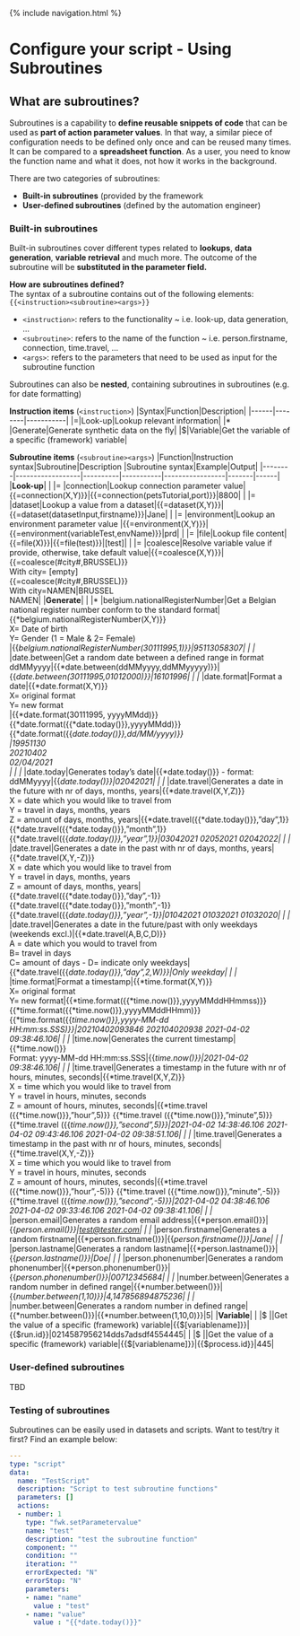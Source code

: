 {% include navigation.html %}
# Configure your script - Using Subroutines
## What are subroutines?
Subroutines is a capability to **define reusable snippets of code** that can be used as **part of action parameter values**. In that way, a similar piece of configuration needs to be defined only once and can be reused many times. It can be compared to a **spreadsheet function**. As a user, you need to know the function name and what it does, not how it works in the background.

There are two categories of subroutines: 
* **Built-in subroutines** (provided by the framework
* **User-defined subroutines** (defined by the automation engineer)


### Built-in subroutines
Built-in subroutines cover different types related to **lookups**, **data generation**, **variable retrieval** and much more. The outcome of the subroutine will be **substituted in the parameter field.**

**How are subroutines defined?** \
The syntax of a subroutine contains out of the following elements: `{{<instruction><subroutine><args>}}`

* `<instruction>`: refers to the functionality ~ i.e. look-up, data generation, ...
* `<subroutine>`: refers to the name of the function ~ i.e. person.firstname, connection, time.travel, ...
* `<args>`: refers to the parameters that need to be used as input for the subroutine function

Subroutines can also be **nested**, containing subroutines in subroutines (e.g. for date formatting)

**Instruction items** (`<instruction>`)
|Syntax|Function|Description|
|------|--------|-----------|
|=|Look-up|Lookup relevant information|
|* |Generate|Generate synthetic data on the fly|
|$|Variable|Get the variable of a specific (framework) variable|


**Subroutine items** (`<subroutine><args>`)
|Function|Instruction syntax|Subroutine|Description       |Subroutine syntax|Example|Output|
|--------|------------------|----------|-----------|-----------------|-------|------|
|**Look-up**|
|        |=                 |connection|Lookup connection parameter value|{{=connection(X,Y)}}|{{=connection(petsTutorial,port)}}|8800|
|        |=                 |dataset|Lookup a value from a dataset|{{=dataset(X,Y)}}|{{=dataset(datasetInput,firstname)}}|Jane|
|        |=                 |environment|Lookup an environment parameter value |{{=environment(X,Y)}}|{{=environment(variableTest,envName)}}|prd|
|        |=                 |file|Lookup file content|{{=file(X)}}|{{=file(test)}}|[test]|
|        |=                 |coalesce|Resolve variable value if provide, otherwise, take default value|{{=coalesce(X,Y)}}|{{=coalesce(#city#,BRUSSEL)}} <br/> With city= [empty] <br/> \{{=coalesce(#city#,BRUSSEL)}} <br/> With city=NAMEN|BRUSSEL <br/> NAMEN|
|**Generate**|
|        |*                 |belgium.nationalRegisterNumber|Get a Belgian national register number conform to the standard format|{{*belgium.nationalRegisterNumber(X,Y)}} <br/> X= Date of birth <br/> Y= Gender (1 = Male & 2= Female) <br/>|{{*belgium.nationalRegisterNumber(30111995,1)}}|95113058307|
|        |*                 |date.between|Get a random date between a defined range in format ddMMyyyy|{{*date.between(ddMMyyyy,ddMMyyyyy)}}|{{*date.between(30111995,01012000)}}|16101996|
|        |*                 |date.format|Format a date|{{*date.format(X,Y)}} <br/> X= original format <br/> Y= new format <br/>|{{*date.format(30111995, yyyyMMdd)}} <br/>{{*date.format({{*date.today()}},yyyyMMdd)}} <br/> {{*date.format({{*date.today()}},dd/MM/yyyy)}} <br/>|19951130 <br/> 20210402 <br/> 02/04/2021 <br/>|
|        |*                 |date.today|Generates today’s date|{{*date.today()}} - format: ddMMyyyy|{{*date.today()}}|02042021|
|        |*                 |date.travel|Generates a date in the future  with nr of days, months, years|{{*date.travel(X,Y,Z)}} <br/> X = date which you would like to travel from <br/> Y = travel in days, months, years <br/> Z = amount of days, months, years|{{*date.travel({{*date.today()}},”day”,1}} {{*date.travel({{*date.today()}},”month”,1}} {{*date.travel({{*date.today()}},”year”,1}}|03042021 02052021 02042022|
|        |*                 |date.travel|Generates a date in the past with nr of days, months, years|{{*date.travel(X,Y,-Z)}} <br/> X = date which you would like to travel from <br/> Y = travel in days, months, years <br/> Z = amount of days, months, years|{{*date.travel({{*date.today()}},”day”,-1}} {{*date.travel({{*date.today()}},”month”,-1}} {{*date.travel({{*date.today()}},”year”,-1}}|01042021 01032021 01032020|
|        |*                 |date.travel|Generates a date in the future/past with only weekdays (weekends excl.)|{{*date.travel(A,B,C,D)}} <br/> A = date which you would to travel from <br/> B= travel in days <br/> C= amount of days - D= indicate only weekdays|{{*date.travel({{*date.today()}},”day”,2,W)}}|Only weekday|
|        |*                 |time.format|Format a timestamp|{{*time.format(X,Y)}} <br/> X= original format <br/> Y= new format|{{*time.format({{*time.now()}},yyyyMMddHHmmss)}}{{*time.format({{*time.now()}},yyyyMMddHHmm)}} {{*time.format({{*time.now()}},yyyy-MM-dd HH:mm:ss.SSS)}}|20210402093846 202104020938 2021-04-02 09:38:46.106|
|        |*                 |time.now|Generates the current timestamp|{{*time.now()}} <br/> Format: yyyy-MM-dd HH:mm:ss.SSS|{{*time.now()}}|2021-04-02 09:38:46.106|
|        |*                 |time.travel|Generates a timestamp in the future with nr of hours, minutes, seconds|{{*time.travel(X,Y,Z)}} <br/> X = time which you would like to travel from <br/> Y = travel in hours, minutes, seconds <br/> Z = amount of hours, minutes, seconds|{{*time.travel ({{*time.now()}},”hour”,5)}} {{*time.travel ({{*time.now()}},”minute”,5)}} {{*time.travel ({{*time.now()}},”second”,5)}}|2021-04-02 14:38:46.106 2021-04-02 09:43:46.106 2021-04-02 09:38:51.106|
|        |*                 |time.travel|Generates a timestamp in the past with nr of hours, minutes, seconds|{{*time.travel(X,Y,-Z)}} <br/> X = time which you would like to travel from <br/> Y = travel in hours, minutes, seconds <br/> Z = amount of hours, minutes, seconds|{{*time.travel ({{*time.now()}},”hour”,-5)}} {{*time.travel ({{*time.now()}},”minute”,-5)}} {{*time.travel ({{*time.now()}},”second”,-5)}}|2021-04-02 04:38:46.106 2021-04-02 09:33:46.106 2021-04-02 09:38:41.106|
|        |*                 |person.email|Generates a random email address|{{*person.email()}}|{{*person.email()}}|test@tester.com|
|        |*                 |person.firstname|Generates a random firstname|{{*person.firstname()}}|{{*person.firstname()}}|Jane|
|        |*                 |person.lastname|Generates a random lastname|{{*person.lastname()}}|{{*person.lastname()}}|Doe|
|        |*                 |person.phonenumber|Generates a random phonenumber|{{*person.phonenumber()}}|{{*person.phonenumber()}}|00712345684|
|        |*                 |number.between|Generates a random number in defined range|{{*number.between()}}|{{*number.between(1,10)}}|4,147856894875236|
|        |*                 |number.between|Generates a random number in defined range|{{*number.between()}}|{{*number.between(1,10,0)}}|5|
|**Variable**|
|        |$                 |<variablename>|Get the value of a specific (framework) variable|{{$[variablename]}}|{{$run.id}}|0214587956214dds7adsdf4554445|
|        |$                 |<variablename>|Get the value of a specific (framework) variable|{{$[variablename]}}|{{$process.id}}|445|


### User-defined subroutines
TBD



### Testing of subroutines
Subroutines can be easily used in datasets and scripts. Want to test/try it first? Find an example below:

```yaml
---
type: "script"
data:
  name: "TestScript"
  description: "Script to test subroutine functions"
  parameters: []
  actions:
  - number: 1
    type: "fwk.setParametervalue"
    name: "test"
    description: "test the subroutine function"
    component: ""
    condition: ""
    iteration: ""
    errorExpected: "N"
    errorStop: "N"
    parameters:
    - name: "name"
      value : "test"
    - name: "value"
      value : "{{*date.today()}}"
```
